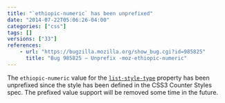 ```yaml
---
title: "`ethiopic-numeric` has been unprefixed"
date: "2014-07-22T05:06:26-04:00"
categories: ["css"]
tags: []
versions: ["33"]
references:
    - url: "https://bugzilla.mozilla.org/show_bug.cgi?id=985825"
      title: "Bug 985825 – Unprefix -moz-ethiopic-numeric"
---
```

The `ethiopic-numeric` value for the [`list-style-type`](https://developer.mozilla.org/docs/Web/CSS/list-style-type) property has been unprefixed since the style has been defined in the CSS3 Counter Styles spec. The prefixed value support will be removed some time in the future.
